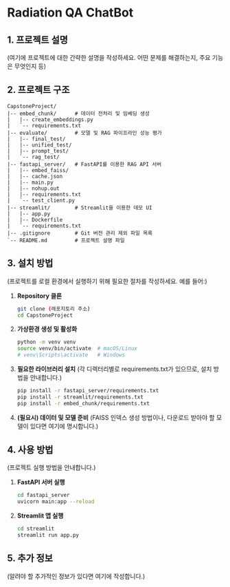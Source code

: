 # Radiation QA ChatBot

## 1. 프로젝트 설명

(여기에 프로젝트에 대한 간략한 설명을 작성하세요. 어떤 문제를 해결하는지, 주요 기능은 무엇인지 등)

## 2. 프로젝트 구조

```
CapstoneProject/
|-- embed_chunk/      # 데이터 전처리 및 임베딩 생성
|   |-- create_embeddings.py
|   `-- requirements.txt
|-- evaluate/         # 모델 및 RAG 파이프라인 성능 평가
|   |-- final_test/
|   |-- unified_test/
|   |-- prompt_test/
|   `-- rag_test/
|-- fastapi_server/   # FastAPI를 이용한 RAG API 서버
|   |-- embed_faiss/
|   |-- cache.json
|   |-- main.py
|   |-- nohup.out
|   |-- requirements.txt
|   `-- test_client.py
|-- streamlit/        # Streamlit을 이용한 데모 UI
|   |-- app.py
|   |-- Dockerfile
|   `-- requirements.txt
|-- .gitignore        # Git 버전 관리 제외 파일 목록
`-- README.md         # 프로젝트 설명 파일
```

## 3. 설치 방법

(프로젝트를 로컬 환경에서 실행하기 위해 필요한 절차를 작성하세요. 예를 들어:)

1.  **Repository 클론**
    ```bash
    git clone (레포지토리 주소)
    cd CapstoneProject
    ```

2.  **가상환경 생성 및 활성화**
    ```bash
    python -m venv venv
    source venv/bin/activate  # macOS/Linux
    # venv\Scripts\activate   # Windows
    ```

3.  **필요한 라이브러리 설치**
    (각 디렉터리별로 requirements.txt가 있으므로, 설치 방법을 안내합니다.)
    ```bash
    pip install -r fastapi_server/requirements.txt
    pip install -r streamlit/requirements.txt
    pip install -r embed_chunk/requirements.txt
    ```
4. **(필요시) 데이터 및 모델 준비**
   (FAISS 인덱스 생성 방법이나, 다운로드 받아야 할 모델이 있다면 여기에 명시합니다.)


## 4. 사용 방법

(프로젝트 실행 방법을 안내합니다.)

1.  **FastAPI 서버 실행**
    ```bash
    cd fastapi_server
    uvicorn main:app --reload
    ```

2.  **Streamlit 앱 실행**
    ```bash
    cd streamlit
    streamlit run app.py
    ```

## 5. 추가 정보

(알려야 할 추가적인 정보가 있다면 여기에 작성합니다.) 

